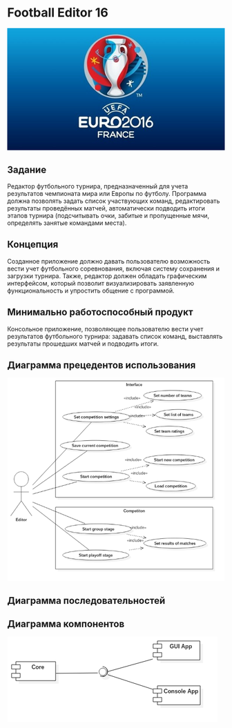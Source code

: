 # Football Editor 16
![alt tag](report/logo.jpg)

## Задание
Редактор футбольного турнира, предназначенный для учета результатов чемпионата мира или Европы по футболу. Программа должна позволять задать список участвующих команд, редактировать результаты проведённых матчей, автоматически подводить итоги этапов турнира (подсчитывать очки, забитые и пропущенные мячи, определять занятые командами места).

## Концепция
Созданное приложение должно давать пользователю возможность вести учет футбольного соревнования, включая систему сохранения и загрузки турнира. Также, редактор должен обладать графическим интерфейсом, который позволит визуализировать заявленную функциональность и упростить общение с программой.

## Минимально работоспособный продукт
Консольное приложение, позволяющее пользователю вести учет результатов футбольного турнира: задавать список команд, выставлять результаты прошедших матчей и подводить итоги.

## Диаграмма прецедентов использования
![Use case diagram](/report/diagrams/UseCaseDiagram.png)
## Диаграмма последовательностей

## Диаграмма компонентов
![Component diagram](/report/diagrams/ComponentDiagram.png)
